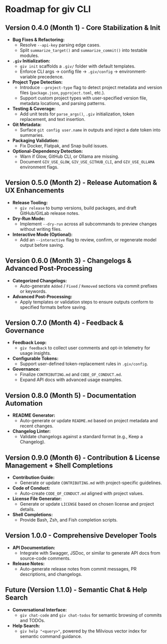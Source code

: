 # Roadmap for giv CLI

## Version 0.4.0 (Month 1) - Core Stabilization & Init
- **Bug Fixes & Refactoring:**
  - Resolve `--api-key` parsing edge cases.
  - Split `summarize_target()` and `summarize_commit()` into testable modules.
- **`.giv` Initialization:**
  - `giv init` scaffolds a `.giv/` folder with default templates.
  - Enforce CLI args → config file → `.giv/config` → environment‐variable precedence.
- **Project Type Detection:**
  - Introduce `--project-type` flag to detect project metadata and version files (`package.json`, `pyproject.toml`, etc.).
  - Support custom project types with user-specified version file, metadata locations, and parsing patterns.
- **Testing & Coverage:**
  - Add unit tests for `parse_args()`, `.giv` initialization, token replacement, and text insertion.
- **Git Metadata:**
  - Surface `git config user.name` in outputs and inject a date token into summaries.
- **Packaging Validation:**
  - Fix Docker, Flatpak, and Snap build issues.
- **Optional-Dependency Detection:**
  - Warn if Glow, GitHub CLI, or Ollama are missing.
  - Document `GIV_USE_GLOW`, `GIV_USE_GITHUB_CLI`, and `GIV_USE_OLLAMA` environment flags.

## Version 0.5.0 (Month 2) - Release Automation & UX Enhancements
- **Release Tooling:**
  - `giv release` to bump versions, build packages, and draft GitHub/GitLab release notes.
- **Dry-Run Mode:**
  - Implement `--dry-run` across all subcommands to preview changes without writing files.
- **Interactive Mode (Optional):**
  - Add an `--interactive` flag to review, confirm, or regenerate model output before saving.

## Version 0.6.0 (Month 3) - Changelogs & Advanced Post-Processing
- **Categorized Changelogs:**
  - Auto-generate `Added` / `Fixed` / `Removed` sections via commit prefixes or keywords.
- **Advanced Post-Processing:**
  - Apply templates or validation steps to ensure outputs conform to specified formats before saving.

## Version 0.7.0 (Month 4) - Feedback & Governance
- **Feedback Loop:**
  - `giv feedback` to collect user comments and opt-in telemetry for usage insights.
- **Configurable Tokens:**
  - Support user-defined token-replacement rules in `.giv/config`.
- **Governance:**
  - Finalize `CONTRIBUTING.md` and `CODE_OF_CONDUCT.md`.
  - Expand API docs with advanced usage examples.

## Version 0.8.0 (Month 5) - Documentation Automation
- **README Generator:**
  - Auto-generate or update `README.md` based on project metadata and recent changes.
- **Changelog Linter:**
  - Validate changelogs against a standard format (e.g., Keep a Changelog).

## Version 0.9.0 (Month 6) - Contribution & License Management + Shell Completions
- **Contribution Guide:**
  - Generate or update `CONTRIBUTING.md` with project-specific guidelines.
- **Code of Conduct:**
  - Auto-create `CODE_OF_CONDUCT.md` aligned with project values.
- **License File Generator:**
  - Generate or update `LICENSE` based on chosen license and project details.
- **Shell Completions:**
  - Provide Bash, Zsh, and Fish completion scripts.

## Version 1.0.0 - Comprehensive Developer Tools
- **API Documentation:**
  - Integrate with Swagger, JSDoc, or similar to generate API docs from source-code comments.
- **Release Notes:**
  - Auto-generate release notes from commit messages, PR descriptions, and changelogs.

## Future (Version 1.1.0) - Semantic Chat & Help Search
- **Conversational Interface:**
  - `giv chat-code` and `giv chat-todos` for semantic browsing of commits and TODOs.
- **Help Search:**
  - `giv help "<query>"`, powered by the Milvious vector index for semantic command guidance.
